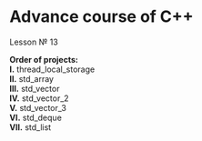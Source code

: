 # Advance course of C++ <br/>    
Lesson № 13 <br/>

<b>Order of projects:</b> <br/>
  <b>Ⅰ.</b>    thread_local_storage <br/>
  <b>Ⅱ.</b>    std_array <br/>
  <b>Ⅲ.</b>   std_vector <br/>
  <b>Ⅳ.</b>   std_vector_2 <br/> 
  <b>Ⅴ.</b>    std_vector_3 <br/>
  <b>Ⅵ.</b>   std_deque <br/>
  <b>Ⅶ.</b>  std_list
